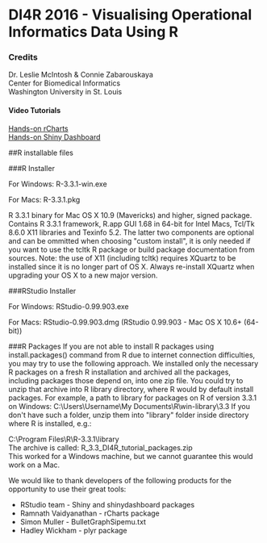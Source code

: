 # DI4R 2016 - Visualising Operational Informatics Data Using R

### Credits
Dr. Leslie McIntosh & Connie Zabarouskaya    
Center for Biomedical Informatics    
Washington University in St. Louis    


#### Video Tutorials
[Hands-on rCharts](https://youtu.be/4zWDJ3ORAt4)  
[Hands-on Shiny Dashboard](https://youtu.be/jUgb4l2obgU)

##R installable files

###R Installer

For Windows:
R-3.3.1-win.exe

For Macs:
R-3.3.1.pkg

R 3.3.1 binary for Mac OS X 10.9 (Mavericks) and higher, signed package. Contains R 3.3.1 framework, 
R.app GUI 1.68 in 64-bit for Intel Macs, Tcl/Tk 8.6.0 X11 libraries and Texinfo 5.2. 
The latter two components are optional and can be ommitted when choosing "custom install", 
it is only needed if you want to use the tcltk R package or build package documentation from sources.
Note: the use of X11 (including tcltk) requires XQuartz to be installed since it is no longer part of OS X. 
Always re-install XQuartz when upgrading your OS X to a new major version. 

###RStudio Installer

For Windows:
RStudio-0.99.903.exe

For Macs:
RStudio-0.99.903.dmg
(RStudio 0.99.903 - Mac OS X 10.6+ (64-bit)) 

###R Packages
If you are not able to install R packages using install.packages() command from R due to internet connection difficulties, 
you may try to use the following approach. We installed only the necessary R packages on a fresh R installation
and archived all the packages, including packages those depend on, into one zip file. You could try to unzip 
that archive into R library directory, where R would by default install packages. For example, a 
path to library for packages on R of version 3.3.1 on Windows:
C:\Users\Username\My Documents\R\win-library\3.3
If you don't have such a folder, unzip them into "library" folder inside directory where R is installed, e.g.:

C:\Program Files\R\R-3.3.1\library  
The archive is called: R_3.3_DI4R_tutorial_packages.zip  
This worked for a Windows machine, but we cannot guarantee this would work on a Mac.

We would like to thank developers of the following products for the opportunity to use their great tools: 
- RStudio team - Shiny and shinydashboard packages
- Ramnath Vaidyanathan - rCharts package  
- Simon Muller - BulletGraphSipemu.txt
- Hadley Wickham - plyr package

